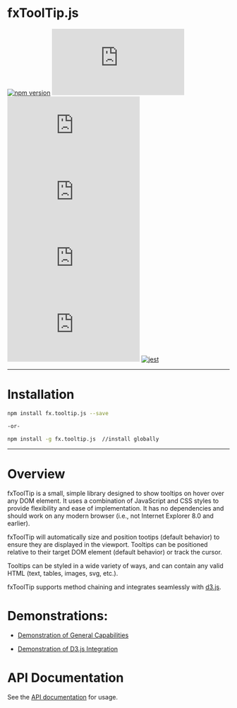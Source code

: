 # <a id='top'>fxToolTip.js</a>

[![npm version](https://badge.fury.io/js/fx.tooltip.js.svg)](https://badge.fury.io/js/fx.tooltip.js)
![npm bundle size](https://img.shields.io/bundlephobia/min/fx.tooltip.js)
![npm](https://img.shields.io/npm/dw/fx.tooltip.js)
![GitHub last commit](https://img.shields.io/github/last-commit/MichaelRFox/fxTooltip.js)
![GitHub top language](https://img.shields.io/github/languages/top/MichaelRFox/fxTooltip.js)
![NPM](https://img.shields.io/npm/l/fx.tooltip.js)
[![jest](https://jestjs.io/img/jest-badge.svg)](https://github.com/facebook/jest)

---
# Installation
```bash
npm install fx.tooltip.js --save

-or-

npm install -g fx.tooltip.js  //install globally
```

---
# Overview
fxToolTip is a small, simple library designed to show tooltips on hover over any DOM element.  It uses a combination of JavaScript and CSS styles to provide flexibility and ease of implementation.  It has no dependencies and should work on any modern browser (i.e., not Internet Explorer 8.0 and earlier).

fxToolTip will automatically size and position tootips (default behavior) to ensure they are displayed in the viewport. Tooltips can be positioned relative to their target DOM element (default behavior) or track the cursor.

Tooltips can be styled in a wide variety of ways, and can contain any valid HTML (text, tables, images, svg, etc.).

fxToolTip supports method chaining and integrates seamlessly with [d3.js](https://d3js.org/).

# Demonstrations:

- [Demonstration of General Capabilities](https://michaelrfox.github.io/demos/fxTooltipDemos/features/)

- [Demonstration of D3.js Integration](https://michaelrfox.github.io/demos/fxTooltipDemos/d3/)

# API Documentation

See the [API documentation](https://michaelrfox.github.io/docs/fx.tooltip.js/2.4.9/) for usage.

